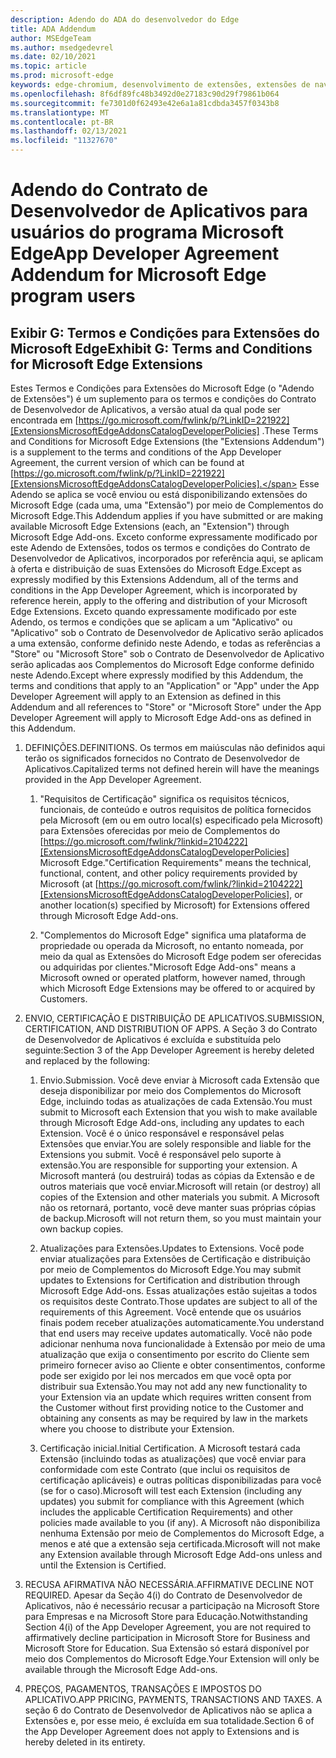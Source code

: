 ```yaml
---
description: Adendo do ADA do desenvolvedor do Edge
title: ADA Addendum
author: MSEdgeTeam
ms.author: msedgedevrel
ms.date: 02/10/2021
ms.topic: article
ms.prod: microsoft-edge
keywords: edge-chromium, desenvolvimento de extensões, extensões de navegador, complementos, partner center, desenvolvedor
ms.openlocfilehash: 8f6df89fc48b3492d0e27183c90d29f79861b064
ms.sourcegitcommit: fe7301d0f62493e42e6a1a81cdbda3457f0343b8
ms.translationtype: MT
ms.contentlocale: pt-BR
ms.lasthandoff: 02/13/2021
ms.locfileid: "11327670"
---
```

# <span data-ttu-id="ad36e-104">Adendo do Contrato de Desenvolvedor de Aplicativos para usuários do programa Microsoft Edge</span><span class="sxs-lookup"><span data-stu-id="ad36e-104">App Developer Agreement Addendum for Microsoft Edge program users</span></span>  

## <span data-ttu-id="ad36e-105">Exibir G: Termos e Condições para Extensões do Microsoft Edge</span><span class="sxs-lookup"><span data-stu-id="ad36e-105">Exhibit G: Terms and Conditions for Microsoft Edge Extensions</span></span>  

<span data-ttu-id="ad36e-106">Estes Termos e Condições para Extensões do Microsoft Edge \(o "Adendo de Extensões"\) é um suplemento para os termos e condições do Contrato de Desenvolvedor de Aplicativos, a versão atual da qual pode ser encontrada em [https://go.microsoft.com/fwlink/p/?LinkID=221922][ExtensionsMicrosoftEdgeAddonsCatalogDeveloperPolicies] .</span><span class="sxs-lookup"><span data-stu-id="ad36e-106">These Terms and Conditions for Microsoft Edge Extensions \(the "Extensions Addendum"\) is a supplement to the terms and conditions of the App Developer Agreement, the current version of which can be found at [https://go.microsoft.com/fwlink/p/?LinkID=221922][ExtensionsMicrosoftEdgeAddonsCatalogDeveloperPolicies].</span></span>  <span data-ttu-id="ad36e-107">Esse Adendo se aplica se você enviou ou está disponibilizando extensões do Microsoft Edge \(cada uma, uma "Extensão"\) por meio de Complementos do Microsoft Edge.</span><span class="sxs-lookup"><span data-stu-id="ad36e-107">This Addendum applies if you have submitted or are making available Microsoft Edge Extensions \(each, an "Extension"\) through Microsoft Edge Add-ons.</span></span>  <span data-ttu-id="ad36e-108">Exceto conforme expressamente modificado por este Adendo de Extensões, todos os termos e condições do Contrato de Desenvolvedor de Aplicativos, incorporados por referência aqui, se aplicam à oferta e distribuição de suas Extensões do Microsoft Edge.</span><span class="sxs-lookup"><span data-stu-id="ad36e-108">Except as expressly modified by this Extensions Addendum, all of the terms and conditions in the App Developer Agreement, which is incorporated by reference herein, apply to the offering and distribution of your Microsoft Edge Extensions.</span></span>  <span data-ttu-id="ad36e-109">Exceto quando expressamente modificado por este Adendo, os termos e condições que se aplicam a um "Aplicativo" ou "Aplicativo" sob o Contrato de Desenvolvedor de Aplicativo serão aplicados a uma extensão, conforme definido neste Adendo, e todas as referências a "Store" ou "Microsoft Store" sob o Contrato de Desenvolvedor de Aplicativo serão aplicadas aos Complementos do Microsoft Edge conforme definido neste Adendo.</span><span class="sxs-lookup"><span data-stu-id="ad36e-109">Except where expressly modified by this Addendum, the terms and conditions that apply to an "Application" or "App" under the App Developer Agreement will apply to an Extension as defined in this Addendum and all references to "Store" or "Microsoft Store" under the App Developer Agreement will apply to Microsoft Edge Add-ons as defined in this Addendum.</span></span>  

1.  <span data-ttu-id="ad36e-110">DEFINIÇÕES.</span><span class="sxs-lookup"><span data-stu-id="ad36e-110">DEFINITIONS.</span></span>  <span data-ttu-id="ad36e-111">Os termos em maiúsculas não definidos aqui terão os significados fornecidos no Contrato de Desenvolvedor de Aplicativos.</span><span class="sxs-lookup"><span data-stu-id="ad36e-111">Capitalized terms not defined herein will have the meanings provided in the App Developer Agreement.</span></span>  

    1.  <span data-ttu-id="ad36e-112">"Requisitos de Certificação" significa os requisitos técnicos, funcionais, de conteúdo e outros requisitos de política fornecidos pela Microsoft \(em ou em outro local\(s\) especificado pela Microsoft\) para Extensões oferecidas por meio de Complementos do [https://go.microsoft.com/fwlink/?linkid=2104222][ExtensionsMicrosoftEdgeAddonsCatalogDeveloperPolicies] Microsoft Edge.</span><span class="sxs-lookup"><span data-stu-id="ad36e-112">"Certification Requirements" means the technical, functional, content, and other policy requirements provided by Microsoft \(at [https://go.microsoft.com/fwlink/?linkid=2104222][ExtensionsMicrosoftEdgeAddonsCatalogDeveloperPolicies], or another location\(s\) specified by Microsoft\) for Extensions offered through Microsoft Edge Add-ons.</span></span>  

    1.  <span data-ttu-id="ad36e-113">"Complementos do Microsoft Edge" significa uma plataforma de propriedade ou operada da Microsoft, no entanto nomeada, por meio da qual as Extensões do Microsoft Edge podem ser oferecidas ou adquiridas por clientes.</span><span class="sxs-lookup"><span data-stu-id="ad36e-113">"Microsoft Edge Add-ons" means a Microsoft owned or operated platform, however named, through which Microsoft Edge Extensions may be offered to or acquired by Customers.</span></span>

1.  <span data-ttu-id="ad36e-114">ENVIO, CERTIFICAÇÃO E DISTRIBUIÇÃO DE APLICATIVOS.</span><span class="sxs-lookup"><span data-stu-id="ad36e-114">SUBMISSION, CERTIFICATION, AND DISTRIBUTION OF APPS.</span></span>  <span data-ttu-id="ad36e-115">A Seção 3 do Contrato de Desenvolvedor de Aplicativos é excluída e substituída pelo seguinte:</span><span class="sxs-lookup"><span data-stu-id="ad36e-115">Section 3 of the App Developer Agreement is hereby deleted and replaced by the following:</span></span>  

    1.  <span data-ttu-id="ad36e-116">Envio.</span><span class="sxs-lookup"><span data-stu-id="ad36e-116">Submission.</span></span>  <span data-ttu-id="ad36e-117">Você deve enviar à Microsoft cada Extensão que deseja disponibilizar por meio dos Complementos do Microsoft Edge, incluindo todas as atualizações de cada Extensão.</span><span class="sxs-lookup"><span data-stu-id="ad36e-117">You must submit to Microsoft each Extension that you wish to make available through Microsoft Edge Add-ons, including any updates to each Extension.</span></span>  <span data-ttu-id="ad36e-118">Você é o único responsável e responsável pelas Extensões que enviar.</span><span class="sxs-lookup"><span data-stu-id="ad36e-118">You are solely responsible and liable for the Extensions you submit.</span></span>  <span data-ttu-id="ad36e-119">Você é responsável pelo suporte à extensão.</span><span class="sxs-lookup"><span data-stu-id="ad36e-119">You are responsible for supporting your extension.</span></span>  <span data-ttu-id="ad36e-120">A Microsoft manterá \(ou destruirá\) todas as cópias da Extensão e de outros materiais que você enviar.</span><span class="sxs-lookup"><span data-stu-id="ad36e-120">Microsoft will retain \(or destroy\) all copies of the Extension and other materials you submit.</span></span>  <span data-ttu-id="ad36e-121">A Microsoft não os retornará, portanto, você deve manter suas próprias cópias de backup.</span><span class="sxs-lookup"><span data-stu-id="ad36e-121">Microsoft will not return them, so you must maintain your own backup copies.</span></span>  

    1.  <span data-ttu-id="ad36e-122">Atualizações para Extensões.</span><span class="sxs-lookup"><span data-stu-id="ad36e-122">Updates to Extensions.</span></span>  <span data-ttu-id="ad36e-123">Você pode enviar atualizações para Extensões de Certificação e distribuição por meio de Complementos do Microsoft Edge.</span><span class="sxs-lookup"><span data-stu-id="ad36e-123">You may submit updates to Extensions for Certification and distribution through Microsoft Edge Add-ons.</span></span>  <span data-ttu-id="ad36e-124">Essas atualizações estão sujeitas a todos os requisitos deste Contrato.</span><span class="sxs-lookup"><span data-stu-id="ad36e-124">Those updates are subject to all of the requirements of this Agreement.</span></span>  <span data-ttu-id="ad36e-125">Você entende que os usuários finais podem receber atualizações automaticamente.</span><span class="sxs-lookup"><span data-stu-id="ad36e-125">You understand that end users may receive updates automatically.</span></span>  <span data-ttu-id="ad36e-126">Você não pode adicionar nenhuma nova funcionalidade à Extensão por meio de uma atualização que exija o consentimento por escrito do Cliente sem primeiro fornecer aviso ao Cliente e obter consentimentos, conforme pode ser exigido por lei nos mercados em que você opta por distribuir sua Extensão.</span><span class="sxs-lookup"><span data-stu-id="ad36e-126">You may not add any new functionality to your Extension via an update which requires written consent from the Customer without first providing notice to the Customer and obtaining any consents as may be required by law in the markets where you choose to distribute your Extension.</span></span>  

    1.  <span data-ttu-id="ad36e-127">Certificação inicial.</span><span class="sxs-lookup"><span data-stu-id="ad36e-127">Initial Certification.</span></span>  <span data-ttu-id="ad36e-128">A Microsoft testará cada Extensão \(incluindo todas as atualizações\) que você enviar para conformidade com este Contrato \(que inclui os requisitos de certificação aplicáveis\) e outras políticas disponibilizadas para você \(se for o caso\).</span><span class="sxs-lookup"><span data-stu-id="ad36e-128">Microsoft will test each Extension \(including any updates\) you submit for compliance with this Agreement \(which includes the applicable Certification Requirements\) and other policies made available to you \(if any\).</span></span>  <span data-ttu-id="ad36e-129">A Microsoft não disponibiliza nenhuma Extensão por meio de Complementos do Microsoft Edge, a menos e até que a extensão seja certificada.</span><span class="sxs-lookup"><span data-stu-id="ad36e-129">Microsoft will not make any Extension available through Microsoft Edge Add-ons unless and until the Extension is Certified.</span></span>  

1.  <span data-ttu-id="ad36e-130">RECUSA AFIRMATIVA NÃO NECESSÁRIA.</span><span class="sxs-lookup"><span data-stu-id="ad36e-130">AFFIRMATIVE DECLINE NOT REQUIRED.</span></span>  <span data-ttu-id="ad36e-131">Apesar da Seção 4\(i\) do Contrato de Desenvolvedor de Aplicativos, não é necessário recusar a participação na Microsoft Store para Empresas e na Microsoft Store para Educação.</span><span class="sxs-lookup"><span data-stu-id="ad36e-131">Notwithstanding Section 4\(i\) of the App Developer Agreement, you are not required to affirmatively decline participation in Microsoft Store for Business and Microsoft Store for Education.</span></span>  <span data-ttu-id="ad36e-132">Sua Extensão só estará disponível por meio dos Complementos do Microsoft Edge.</span><span class="sxs-lookup"><span data-stu-id="ad36e-132">Your Extension will only be available through the Microsoft Edge Add-ons.</span></span>  

1.  <span data-ttu-id="ad36e-133">PREÇOS, PAGAMENTOS, TRANSAÇÕES E IMPOSTOS DO APLICATIVO.</span><span class="sxs-lookup"><span data-stu-id="ad36e-133">APP PRICING, PAYMENTS, TRANSACTIONS AND TAXES.</span></span>  <span data-ttu-id="ad36e-134">A seção 6 do Contrato de Desenvolvedor de Aplicativos não se aplica a Extensões e, por esse meio, é excluída em sua totalidade.</span><span class="sxs-lookup"><span data-stu-id="ad36e-134">Section 6 of the App Developer Agreement does not apply to Extensions and is hereby deleted in its entirety.</span></span>  

<!-- links -->  

[ExtensionsMicrosoftEdgeAddonsCatalogDeveloperPolicies]: ./developer-policies.md "Políticas de Desenvolvedor do Catálogo de Complementos do Microsoft Edge | Microsoft Docs"  

